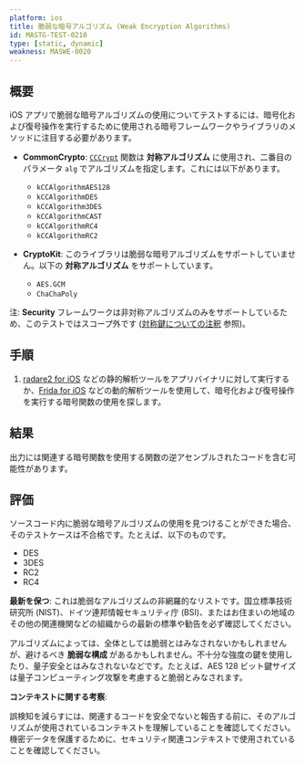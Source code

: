 ```yaml
---
platform: ios
title: 脆弱な暗号アルゴリズム (Weak Encryption Algorithms)
id: MASTG-TEST-0210
type: [static, dynamic]
weakness: MASWE-0020
---
```


## 概要

iOS アプリで脆弱な暗号アルゴリズムの使用についてテストするには、暗号化および復号操作を実行するために使用される暗号フレームワークやライブラリのメソッドに注目する必要があります。

- **CommonCrypto**: [`CCCrypt`](https://developer.apple.com/library/archive/documentation/System/Conceptual/ManPages_iPhoneOS/man3/CCCrypt.3cc.html) 関数は **対称アルゴリズム** に使用され、二番目のパラメータ `alg` でアルゴリズムを指定します。これには以下があります。
    - `kCCAlgorithmAES128`
    - `kCCAlgorithmDES`
    - `kCCAlgorithm3DES`
    - `kCCAlgorithmCAST`
    - `kCCAlgorithmRC4`
    - `kCCAlgorithmRC2`

- **CryptoKit**: このライブラリは脆弱な暗号アルゴリズムをサポートしていません。以下の **対称アルゴリズム** をサポートしています。
    - `AES.GCM`
    - `ChaChaPoly`

注: **Security** フレームワークは非対称アルゴリズムのみをサポートしているため、このテストではスコープ外です ([対称鍵についての注釈](https://developer.apple.com/documentation/security/certificate_key_and_trust_services/keys/generating_new_cryptographic_keys#2863931) 参照)。

## 手順

1. [radare2 for iOS](../../../tools/ios/MASTG-TOOL-0073.md) などの静的解析ツールをアプリバイナリに対して実行するか、[Frida for iOS](../../../tools/ios/MASTG-TOOL-0039.md) などの動的解析ツールを使用して、暗号化および復号操作を実行する暗号関数の使用を探します。

## 結果

出力には関連する暗号関数を使用する関数の逆アセンブルされたコードを含む可能性があります。

## 評価

ソースコード内に脆弱な暗号アルゴリズムの使用を見つけることができた場合、そのテストケースは不合格です。たとえば、以下のものです。

- DES
- 3DES
- RC2
- RC4

**最新を保つ**: これは脆弱なアルゴリズムの非網羅的なリストです。国立標準技術研究所 (NIST)、ドイツ連邦情報セキュリティ庁 (BSI)、またはお住まいの地域のその他の関連機関などの組織からの最新の標準や勧告を必ず確認してください。

アルゴリズムによっては、全体としては脆弱とはみなされないかもしれませんが、避けるべき **脆弱な構成** があるかもしれません。不十分な強度の鍵を使用したり、量子安全とはみなされないなどです。たとえば、AES 128 ビット鍵サイズは量子コンピューティング攻撃を考慮すると脆弱とみなされます。

**コンテキストに関する考察**:

誤検知を減らすには、関連するコードを安全でないと報告する前に、そのアルゴリズムが使用されているコンテキストを理解していることを確認してください。機密データを保護するために、セキュリティ関連コンテキストで使用されていることを確認してください。
